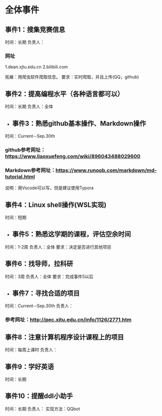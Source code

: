 # 全体事件
## 事件1：搜集竞赛信息
时间：长期
负责人：
### 网址
1.dean.xjtu.edu.cn
2.bilibili.com


拓展：用爬虫软件爬取信息。
要求：实时爬取，并且上传(QQ，github)

## 事件2：提高编程水平（各种语言都可以）
时间：长期
负责人：全体



* ## 事件3：熟悉github基本操作、Markdown操作
时间：Current--Sep.30th
### github参考网址：https://www.liaoxuefeng.com/wiki/896043488029600
### Markdown参考网址：https://www.runoob.com/markdown/md-tutorial.html
说明：用Vscode可以写，但是建议使用Typora



## 事件4：Linux shell操作(WSL实现)
时间：短期



* ## 事件5：熟悉这学期的课程，评估空余时间
时间：1-2周
负责人：全体
要求：决定是否进行其他项目


## 事件6：找导师，拉科研
时间：3周
负责人：全体
要求：完成事件5以后

* ## 事件7：寻找合适的项目
时间：Current--Sep.30th
负责人：
### 参考网址：http://pec.xjtu.edu.cn/info/1126/2771.htm


## 事件8：注意计算机程序设计课程上的项目
时间：每周上课时
负责人：


## 事件9：学好英语
时间：长期


## 事件10：提醒ddl小助手
时间：长期
负责人：
实现方法：QQbot